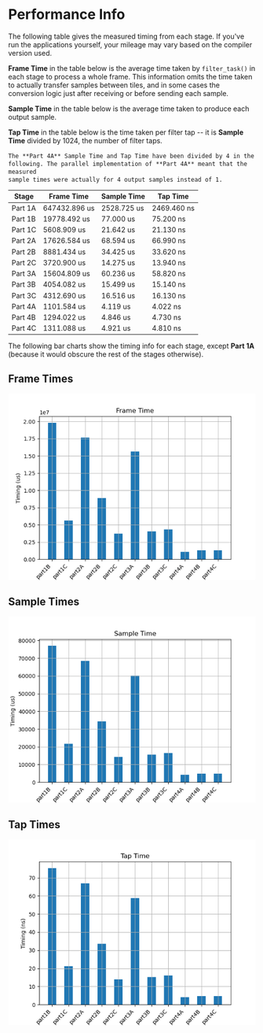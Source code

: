 
# Performance Info

The following table gives the measured timing from each stage. If you've run the
applications yourself, your mileage may vary based on the compiler version used.

**Frame Time** in the table below is the average time taken by `filter_task()`
in each stage to process a whole frame. This information omits the time taken to
actually transfer samples between tiles, and in some cases the conversion logic
just after receiving or before sending each sample.

**Sample Time** in the table below is the average time taken to produce each
output sample.

**Tap Time** in the table below is the time taken per filter tap -- it is
**Sample Time** divided by 1024, the number of filter taps.


```{note}
The **Part 4A** Sample Time and Tap Time have been divided by 4 in the
following. The parallel implementation of **Part 4A** meant that the measured
sample times were actually for 4 output samples instead of 1.
```

| Stage   | Frame Time    | Sample Time   | Tap Time
|---------|---------------|---------------|--------------
| Part 1A | 647432.896 us |   2528.725 us |   2469.460 ns
| Part 1B |  19778.492 us |     77.000 us |     75.200 ns
| Part 1C |   5608.909 us |     21.642 us |     21.130 ns
| Part 2A |  17626.584 us |     68.594 us |     66.990 ns
| Part 2B |   8881.434 us |     34.425 us |     33.620 ns
| Part 2C |   3720.900 us |     14.275 us |     13.940 ns
| Part 3A |  15604.809 us |     60.236 us |     58.820 ns
| Part 3B |   4054.082 us |     15.499 us |     15.140 ns
| Part 3C |   4312.690 us |     16.516 us |     16.130 ns
| Part 4A |   1101.584 us |      4.119 us |      4.022 ns
| Part 4B |   1294.022 us |      4.846 us |      4.730 ns
| Part 4C |   1311.088 us |      4.921 us |      4.810 ns


The following bar charts show the timing info for each stage, except **Part 1A**
(because it would obscure the rest of the stages otherwise).

## Frame Times 

![Frame Times Bar Plot](img/frame_time_bar.png)

## Sample Times

![Sample Times Bar Plot](img/sample_time_bar.png)

## Tap Times

![Tap Times Bar Plot](img/tap_time_bar.png)